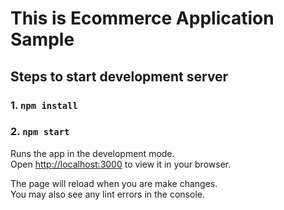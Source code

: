 # This is Ecommerce Application Sample

## Steps to start development server 

### 1. `npm install`

### 2. `npm start`

Runs the app in the development mode.\
Open [http://localhost:3000](http://localhost:3000) to view it in your browser.

The page will reload when you are make changes.\
You may also see any lint errors in the console.
